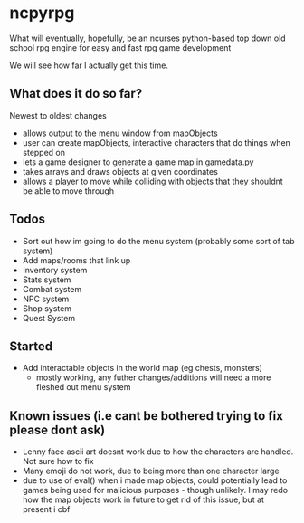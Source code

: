 # ncpyrpg
What will eventually, hopefully, be an ncurses python-based top down old school rpg engine for easy and fast rpg game development

We will see how far I actually get this time. 

## What does it do so far?
Newest to oldest changes
* allows output to the menu window from mapObjects
* user can create mapObjects, interactive characters that do things when stepped on
* lets a game designer to generate a game map in gamedata.py
* takes arrays and draws objects at given coordinates
* allows a player to move while colliding with objects that they shouldnt be able to move through

## Todos
* Sort out how im going to do the menu system (probably some sort of tab system)
* Add maps/rooms that link up
* Inventory system
* Stats system
* Combat system
* NPC system
* Shop system
* Quest System

## Started
* Add interactable objects in the world map (eg chests, monsters)
    * mostly working, any futher changes/additions will need a more fleshed out menu system

## Known issues (i.e cant be bothered trying to fix please dont ask)
* Lenny face ascii art doesnt work due to how the characters are handled. Not sure how to fix
* Many emoji do not work, due to being more than one character large
* due to use of eval() when i made map objects, could potentially lead to games being used for malicious purposes - though unlikely. I may redo how the map objects work in future to get rid of this issue, but at present i cbf
